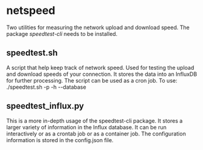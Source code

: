 # netspeed
Two utilities for measuring the network upload and download speed.  The package *speedtest-cli* needs to be installed. 

## speedtest.sh 
A script that help keep track of network speed. Used for testing the upload and download speeds of your connection.
It stores the data into an InfluxDB for further processing.  The script can be used as a cron job.  To use:
    ./speedtest.sh -p <influxdb host port> -h <influxdb host> --database <database name>

## speedtest_influx.py
This is a more in-depth usage of the speedtest-cli package.  It stores a larger variety of information
in the Influx database.  It can be run interactively or as a crontab job or as a container job.  The 
configuration information is stored in the config.json file.  